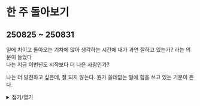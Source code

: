 # 한 주 돌아보기
## 250825 ~ 250831

일에 치이고 돌아오는 기차에 앉아 생각하는 시간에 내가 과연 잘하고 있는가? 라는 의문이 들었다\
나는 지금 이번년도 시작보다 더 나은 사람인가?

나는 더 발전하고 싶은데, 잘 되지 않는다. 뭔가 쓸데없는 일에 힘을 쓰고 있는 기분이 든다.

<details>
<summary>접기/열기</summary>

## 레벨디자인 퍼즐 박스 던전_젤다
Rule 1. 한 요소를 위한 스위치는 다른 방에 있다

Rule 2. 플레이어는 던전 전체를 한 눈에 볼 수 없다

Rule 3. 스위치는 되돌릴 수 있다

Rule 4. 하나의 길이 열리면 하나의 길이 닫힌다

**** 


## 레벨 디자인 핵심 원칙 5가지
명확한 목표 설정: 플레이어에게 명확한 목표를 제시하고, 목표 달성에 대한 보상을 제공해야 합니다.

신선함 유지: 각 레벨에 고유한 정체성을 부여하여 플레이어의 흥미를 유지하도록 합니다.

공간 낭비 금지: 불필요한 공간을 만들지 않고 효율적으로 구성해야 합니다.

흐름 따르기: 플레이어가 자연스럽게 이동하도록 유도하는 디자인 심리를 활용해야 합니다.

게임은 언어이다: 레벨 디자인은 게임의 전반적인 비전을 강화하고 핵심 메시지를 전달해야 합니다.

****

## 순서
### 비선형적인 레벨
### 어떻게 만드는지
### 이슈 해결방법

## 길과 벽
- 길에서 벽을 만드는 방법
- 플레이공간에서 벽을 만들어 길을 만드는 방법

## 비선형적인 레벨
- 미스.팩맨 레벨 특징
- 너무 크거나 작지 않다
- 이해하기 쉽다
- 탈출구가 없다
- 맵이 변화한다


## 비선형적인 레벨의 장점?
- 게임 플레이어 집중
- 선택지가 많다
- 맵을 잘알아야한다
- 선택을 없앨수 있다
- 더 현실적이다
- 반복 플레이를 유도한다

## 어떻게 만드는가?
- 레이아웃과 심볼을 이용해 컨셉을 만들어 동작하게 하라

## 이슈 해결방법
- 너무 선형적 -> 공간을 더 열어라
- 하나의 답 -> 게임플레이 그 자체가 재밌다고 믿어라
- 구조가 없다 -> 레이아웃, 심볼을 이용해라
- 역동적이지 않다 -> 플레이어 반응으로 균형을 만들어라
- 플레이가 랜덤과 빈 것 같다 -> 더 많이 대화해라
- 게임플레이에 어울리지 않다 -> 디자인 팀과 이야기해라
- 게임 스타일에 어울리지 않다 -> 좀 더 선형적으로 만들어라

****
## 마을 레벨디자인
### 원신
- 몬드성
  - 비행을 하도록 유도한다
    - 높은 전망대를 이용한 주변으로 날아가게 만드는 구조
    - 길드 의뢰를 해결하기 위해 단과 높낮이를 통해 비행하게 하는 구조

- 리월
  - 구조물 이용한 파쿠르
    - 격자형 구조로 다른 구조물을 이용해야 높은 곳으로 올라갈 수 있다
    - 군옥각을 통해 이런 불편함을 해소한다

- 이나즈마
  - 비행 금지, 퍼즐 이용
    - 처마를 통해 높은 곳을 올라가기 힘든 구조
    - 퍼즐을 이용하면 빠르게 이동할 수 있다
   
- 수메르
  - 비행 금지, 퍼즐 이용
    - 크게 나선형으로 올라가는 구조>파쿠르 힘듬
    - 퍼즐을 이용하면 빠르게 이동할 수 있다
   
- 폰타인
  - 스태미나 사용
    - 넓은 공간과 높은 구조물을 통해 스태미나를 많이 사용해야 한다
    - 공간을 편하게 이동하기위해 엘리베이터와 이동 수단 배치
   
****
## 저니 레벨디자인

### 목표
1. 단기 목표를 달성하게 함과 동시에 장기 목표를 제시하여, 플레이어가 목표를 인지하게 한다
2. 퍼즐 요소가 긍정적인 요소임과 어떻게 사용하는지에 대해 집중 ~ 시각, 청각, 플레이공간
3. 퍼즐을 이용해 게임 플레이 경험을 만들었다 ~ 비행 능력을 충전시켜주는 오브젝트를 통해 플레이어가 위로 올라가게 유도함
4. 막힌 벽이 아니라 바람으로 밀려나는 것과 소리를 이용해 플레이어가 가야할 방향을 제시했다
5. 퍼즐 상호작용 결과를 컷신을 통해 확인하게하여 어떻게 해야할지 제시한다

</details>

